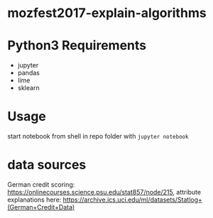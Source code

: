 # mozfest2017-explain-algorithms

# Python3 Requirements

* jupyter
* pandas
* lime
* sklearn

# Usage

start notebook from shell in repo folder with `jupyter notebook`

# data sources

German credit scoring: https://onlinecourses.science.psu.edu/stat857/node/215,
attribute explanations here: https://archive.ics.uci.edu/ml/datasets/Statlog+(German+Credit+Data)
